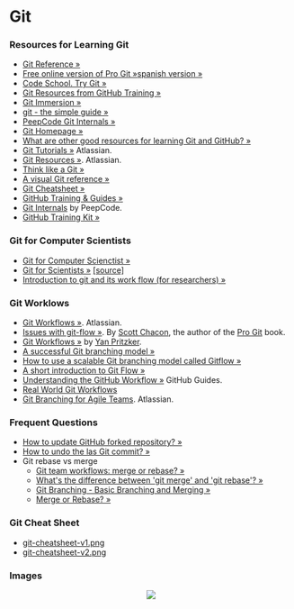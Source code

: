 Git
===

### Resources for Learning Git
* [Git Reference &raquo;](http://gitref.org)
* [Free online version of Pro Git &raquo;](http://git-scm.com/book)[spanish version &raquo;](http://git-scm.com/book/es)
* [Code School. Try Git &raquo;](http://try.github.io/levels/1/challenges/1)
* [Git Resources from GitHub Training &raquo;](http://training.github.com/resources/videos/)
* [Git Immersion &raquo;](http://gitimmersion.com)
* [git - the simple guide &raquo;](http://rogerdudler.github.io/git-guide/)
* [PeepCode Git Internals &raquo;](https://github.com/pluralsight/git-internals-pdf/releases)
* [Git Homepage &raquo;](http://git-scm.com/)
* [What are other good resources for learning Git and GitHub? &raquo;](https://help.github.com/articles/what-are-other-good-resources-for-learning-git-and-github)
* [Git Tutorials &raquo;](https://www.atlassian.com/git/tutorial) Atlassian.
* [Git Resources &raquo;](https://www.atlassian.com/git/resources). Atlassian.
* [Think like a Git &raquo;](http://think-like-a-git.net)
* [A visual Git reference &raquo;](http://marklodato.github.io/visual-git-guide/index-en.html)
* [Git Cheatsheet &raquo;](http://www.ndpsoftware.com/git-cheatsheet.html)
* [GitHub Training & Guides &raquo;](https://www.youtube.com/user/GitHubGuides)
* [Git Internals](https://peepcode.com/products/git-internals-pdf) by PeepCode.
* [GitHub Training Kit &raquo;](https://training.github.com/kit/)

### Git for Computer Scientists
* [Git for Computer Scienctist &raquo;](http://eagain.net/articles/git-for-computer-scientists/)
* [Git for Scientists &raquo;](http://nyuccl.org/pages/GitTutorial/) [[source]](https://github.com/johnmcdonnell/Git-Tutorial)
* [Introduction to git and its work flow (for researchers) &raquo;](http://www.cs.toronto.edu/~kenpu/articles/cs/git-intro.html)

### Git Worklows
* [Git Workflows &raquo;](https://www.atlassian.com/git/workflows). Atlassian.
* [Issues with git-flow &raquo;](http://scottchacon.com/2011/08/31/github-flow.html). By [Scott Chacon](http://scottchacon.com/), the author of the [Pro Git](http://git-scm.com/book) book.
* [Git Workflows &raquo;](http://documentup.com/skwp/git-workflows-book) by [Yan Pritzker](http://yanpritzker.com).
* [A successful Git branching model &raquo;](http://nvie.com/posts/a-successful-git-branching-model/)
* [How to use a scalable Git branching model called Gitflow &raquo;](http://buildamodule.com/video/change-management-and-version-control-deploying-releases-features-and-fixes-with-git-how-to-use-a-scalable-git-branching-model-called-gitflow)
* [A short introduction to Git Flow &raquo;](http://vimeo.com/16018419)
* [Understanding the GitHub Workflow &raquo;](http://guides.github.com/overviews/flow/) GitHub Guides.
* [Real World Git Workflows](http://www.slideshare.net/jazoon13/jazoon-2013-stefan-saasen-real-world-git-workflows)
* [Git Branching for Agile Teams](https://www.youtube.com/watch?v=9SZ7kSQ2424). Atlassian.

### Frequent Questions
* [How to update GitHub forked repository? &raquo;](http://stackoverflow.com/questions/7244321/how-to-update-github-forked-repository?answertab=active#tab-top)
* [How to undo the las Git commit? &raquo;](http://stackoverflow.com/questions/927358/how-to-undo-the-last-git-commit?answertab=active#tab-top)
* Git rebase vs merge
  * [Git team workflows: merge or rebase? &raquo;](https://blogs.atlassian.com/2013/10/git-team-workflows-merge-or-rebase/)
  * [What's the difference between 'git merge' and 'git rebase'? &raquo;](http://stackoverflow.com/questions/16666089/whats-the-difference-between-git-merge-and-git-rebase?answertab=active#tab-top)
  * [Git Branching - Basic Branching and Merging &raquo;](http://git-scm.com/book/en/Git-Branching-Basic-Branching-and-Merging)
  * [Merge or Rebase? &raquo;](http://blog.sourcetreeapp.com/2012/08/21/merge-or-rebase/)

### Git Cheat Sheet
* [git-cheatsheet-v1.png](https://dl.dropboxusercontent.com/u/38416098/cheatsheets/git-cheatsheet-v1.png)
* [git-cheatsheet-v2.png](https://dl.dropboxusercontent.com/u/38416098/cheatsheets/git-cheatsheet-v2.png)

### Images
<p align="center">
  <img src="http://josejuansanchez.org/notebook/images/git-transport.png" /></a>
</p>
